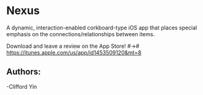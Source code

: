 # Nexus

A dynamic, interaction-enabled corkboard-type iOS app that places special emphasis on the connections/relationships between items.

Download and leave a review on the App Store! #-># https://itunes.apple.com/us/app/id1453509120&mt=8

## Authors:
-Clifford Yin
